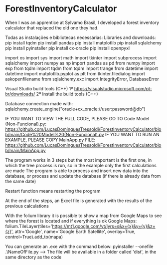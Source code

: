 # ForestInventoryCalculator
When I was an apprentice at Sylvamo Brasil, I developed a forest inventory calculator that replaced the old one they had.

Todas as instalações e bibliotecas necessárias:
Libraries and downloads:
pip install tqdm
pip install pandas
pip install matplotlib
pip install sqlalchemy
pip install pyinstaller
pip install cx-oracle
pip install openpyxl

import os
import sys
import math
import tkinter
import subprocess
import sqlalchemy
import numpy as np
import pandas as pd
from numpy import exp
from tqdm import tqdm
from tqdm import trange
from datetime import datetime
import matplotlib.pyplot as plt
from tkinter.filedialog import askopenfilename
from sqlalchemy.exc import IntegrityError, DatabaseError

Visual Studio build tools (C++)
1º https://visualstudio.microsoft.com/pt-br/downloads/
2º Install the build tools (C++)

Database connection made with: sqlalchemy.create_engine("oracle+cx_oracle://user:password@db")

IF YOU WANT TO VIEW THE FULL CODE, PLEASE GO TO Code Model (Non-Funcional).py: https://github.com/LucasDominguesTressoldi/ForestInventoryCalculator/blob/main/Code%20Model%20(Non-Funcional).py
IF YOU WANT TO RUN AN EXAMPLE, PLEASE COPY MainApp.py FILE: https://github.com/LucasDominguesTressoldi/ForestInventoryCalculator/blob/main/MainApp.py

The program works in 3 steps but the most important is the first one, in which the tree process is run, so in the example only the first calculations are made
The program is able to process and insert new data into the database, or process and update the database (if there is already data from the same date)

Restart function means restarting the program

At the end of the steps, an Excel file is generated with the results of the previous calculations

With the folium library it is possible to show a map from Google Maps to see where the forest is located and if everything is ok
Google Maps: folium.TileLayer(tiles='https://mt1.google.com/vt/lyrs=s&x={x}&y={y}&z={z}', attr='Google', name='Google Earth Satellite', overlay=True, control=True).add_to(mapa)

You can generate an .exe with the command below:
pyinstaller --onefile .\NameOfFile.py --> The file will be available in a folder called 'dist', in the same directory as the code
